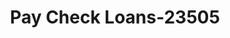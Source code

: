 ---
f_zip-code: 64759
f_state-code: MO
title: Pay Check Loans-23505
f_phone: 417-682-2299
f_city-only: Lamar
f_address: Po Box 634 Lamar
f_location-unique-id: '23505'
slug: pay-check-loans-23505
updated-on: '2024-05-30T13:46:58.046Z'
created-on: '2024-05-30T13:36:59.803Z'
published-on: '2024-05-30T13:54:32.469Z'
f_city-state: cms/city/lamar-mo.md
f_company: cms/company/pay-check-loans.md
f_state: cms/state/missouri.md
layout: '[payday-loan].html'
tags: payday-loan
---